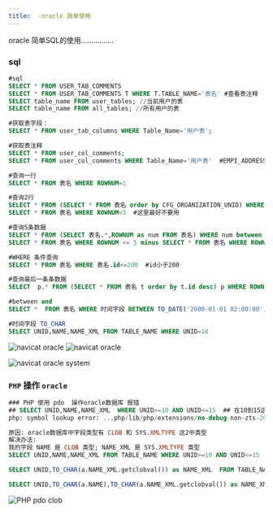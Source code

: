 ```yaml
---
title:  -oracle 简单使用
---
```

oracle 简单SQL的使用................

### sql

```sql
#sql
SELECT * FROM USER_TAB_COMMENTS
SELECT * FROM USER_TAB_COMMENTS T WHERE T.TABLE_NAME='表名' #查看表注释
SELECT table_name FROM user_tables; //当前用户的表
SELECT table_name FROM all_tables; //所有用户的表

#获取表字段：
SELECT * FROM user_tab_columns WHERE Table_Name='用户表'; 

#获取表注释
SELECT * FROM user_col_comments;
SELECT * FROM user_col_comments WHERE Table_Name='用户表'  #EMPI_ADDRESS

#查询一行
SELECT * FROM 表名 WHERE ROWNUM=1  

#查询2行
SELECT * FROM (SELECT * FROM 表名 order by CFG_ORGANIZATION_UNID) WHERE ROWNUM < 3;
SELECT * FROM 表名 WHERE ROWNUM<3  #这里最好不要用

#查询5条数据
SELECT * FROM (SELECT 表名.*,ROWNUM as num FROM 表名) WHERE num between 0 and 5;
SELECT * FROM 表名 WHERE ROWNUM <= 5 minus SELECT * FROM 表名 WHERE ROWNUM < 0;

#WHERE 条件查询
SELECT * FROM 表名 WHERE 表名.id<=200  #id小于200

#查询最后一条条数据
SELECT  p.* FROM (SELECT * FROM 表名 t order by t.id desc) p WHERE ROWNUM = 1

#between and
SELECT *  FROM 表名 WHERE 时间字段 BETWEEN TO_DATE('2000-01-01 02:00:00', 'yyyy-MM-dd HH24:MI:SS') AND TO_DATE('2000-02-01 08:00:59', 'yyyy-MM-dd HH24:MI:SS')

#时间字段 TO_CHAR
SELECT UNID,NAME,NAME_XML FROM TABLE_NAME WHERE UNID=10
```



![navicat oracle](/img/oracle/Navicat_oracle_01.png "navicat oracle")
![navicat oracle](/img/oracle/Navicat_oracle_02.png "navicat oracle")

![navicat oracle system](/img/oracle/Navicat_oracle_system.png "navicat oracle system")

### `PHP` 操作 `oracle`

```sql
### PHP 使用 pdo  操作oracle数据库 报错
## SELECT UNID,NAME,NAME_XML  WHERE UNID>=10 AND UNID<=15  ## 在10到15这5条数据中不为空数据
php: symbol lookup error: ...php/lib/php/extensions/no-debug-non-zts-20170718/pdo_oci.so: undefined symbol: GC_ADDREF

原因: oracle数据库中字段类型有 CLOB 和 SYS.XMLTYPE 这2中类型
解决办法:
我的字段 NAME 是 CLOB 类型; NAME_XML 是 SYS.XMLTYPE 类型
SELECT UNID,NAME,NAME_XML FROM TABLE_NAME WHERE UNID>=10 AND UNID<=15

SELECT UNID,TO_CHAR(a.NAME_XML.getclobval()) as NAME_XML  FROM TABLE_NAME WHERE UNID>=10 AND UNID<=15

SELECT UNID,TO_CHAR(a.NAME),TO_CHAR(a.NAME_XML.getclobval()) as NAME_XML FROM TABLE_NAME WHERE UNID>=10 AND UNID<=15
```

![PHP pdo clob](/img/oracle/clob_sql.png "PHP pdo clob")



























